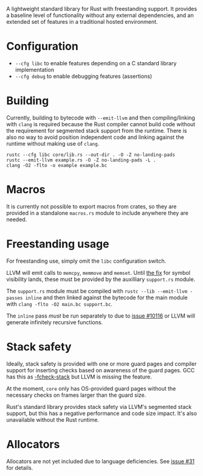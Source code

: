A lightweight standard library for Rust with freestanding support. It provides
a baseline level of functionality without any external dependencies, and an
extended set of features in a traditional hosted environment.

# Configuration

* `--cfg libc` to enable features depending on a C standard library implementation
* `--cfg debug` to enable debugging features (assertions)

# Building

Currently, building to bytecode with `--emit-llvm` and then compiling/linking
with `clang` is required because the Rust compiler cannot build code without
the requirement for segmented stack support from the runtime. There is also no
way to avoid position independent code and linking against the runtime without
making use of `clang`.

```
rustc --cfg libc core/lib.rs --out-dir . -O -Z no-landing-pads
rustc --emit-llvm example.rs -O -Z no-landing-pads -L .
clang -O2 -flto -o example example.bc
```

# Macros

It is currently not possible to export macros from crates, so they are provided
in a standalone `macros.rs` module to include anywhere they are needed.

# Freestanding usage

For freestanding use, simply omit the `libc` configuration switch.

LLVM will emit calls to `memcpy`, `memmove` and `memset`. Until [the
fix](https://github.com/mozilla/rust/pull/9945) for symbol visibility lands,
these must be provided by the auxilliary `support.rs` module.

The `support.rs` module must be compiled with `rustc --lib --emit-llvm -passes
inline` and then linked against the bytecode for the main module with `clang
-flto -O2 main.bc support.bc`.

The `inline` pass *must* be run separately to due to
[issue #10116](https://github.com/mozilla/rust/issues/10116) or LLVM will
generate infinitely recursive functions.

# Stack safety

Ideally, stack safety is provided with one or more guard pages and compiler
support for inserting checks based on awareness of the guard pages. GCC has
this as [-fcheck-stack](http://gcc.gnu.org/onlinedocs/gccint/Stack-Checking.html)
but LLVM is missing the feature.

At the moment, `core` only has OS-provided guard pages without the necessary
checks on frames larger than the guard size.

Rust's standard library provides stack safety via LLVM's segmented stack
support, but this has a negative performance and code size impact. It's also
unavailable without the Rust runtime.

# Allocators

Allocators are not yet included due to language deficiencies. See
[issue #31](https://github.com/thestinger/rust-core/issues/31) for details.

